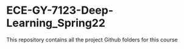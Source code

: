 # ECE-GY-7123-Deep-Learning_Spring22
This repository contains all the project Github folders for this course
